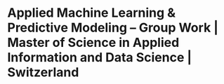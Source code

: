 # Applied Machine Learning & Predictive Modeling – Group Work | Master of Science in Applied Information and Data Science | Switzerland

